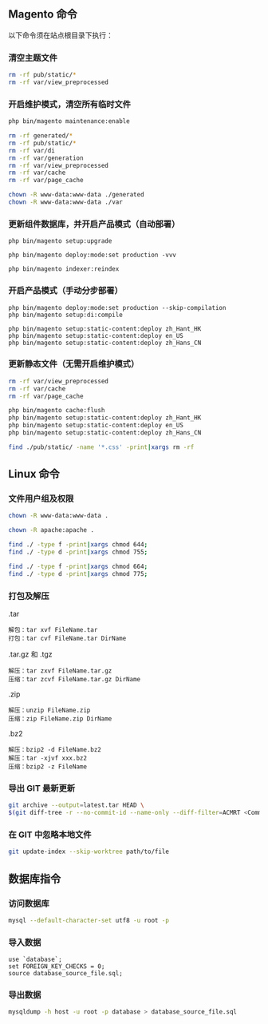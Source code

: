 ## Magento 命令

以下命令须在站点根目录下执行：

### 清空主题文件

```sh
rm -rf pub/static/*
rm -rf var/view_preprocessed
```


### 开启维护模式，清空所有临时文件

```sh
php bin/magento maintenance:enable
```

```sh
rm -rf generated/*
rm -rf pub/static/*
rm -rf var/di
rm -rf var/generation
rm -rf var/view_preprocessed
rm -rf var/cache
rm -rf var/page_cache
```

```sh
chown -R www-data:www-data ./generated
chown -R www-data:www-data ./var
```


### 更新组件数据库，并开启产品模式（自动部署）

```
php bin/magento setup:upgrade

php bin/magento deploy:mode:set production -vvv

php bin/magento indexer:reindex

```


### 开启产品模式（手动分步部署）

```
php bin/magento deploy:mode:set production --skip-compilation
php bin/magento setup:di:compile

php bin/magento setup:static-content:deploy zh_Hant_HK
php bin/magento setup:static-content:deploy en_US
php bin/magento setup:static-content:deploy zh_Hans_CN

```


### 更新静态文件（无需开启维护模式）

```sh
rm -rf var/view_preprocessed
rm -rf var/cache
rm -rf var/page_cache

php bin/magento cache:flush
php bin/magento setup:static-content:deploy zh_Hant_HK
php bin/magento setup:static-content:deploy en_US
php bin/magento setup:static-content:deploy zh_Hans_CN

```

```sh
find ./pub/static/ -name '*.css' -print|xargs rm -rf
```

## Linux 命令


### 文件用户组及权限

```sh
chown -R www-data:www-data .
```

```sh
chown -R apache:apache .
```

```sh
find ./ -type f -print|xargs chmod 644;
find ./ -type d -print|xargs chmod 755;
```

```sh
find ./ -type f -print|xargs chmod 664;
find ./ -type d -print|xargs chmod 775;
```


### 打包及解压

.tar
```
解包：tar xvf FileName.tar
打包：tar cvf FileName.tar DirName
```

.tar.gz 和 .tgz
```
解压：tar zxvf FileName.tar.gz
压缩：tar zcvf FileName.tar.gz DirName
```

.zip
```
解压：unzip FileName.zip
压缩：zip FileName.zip DirName
```

.bz2
```
解压：bzip2 -d FileName.bz2
解压：tar -xjvf xxx.bz2
压缩：bzip2 -z FileName
```


### 导出 GIT 最新更新

```sh
git archive --output=latest.tar HEAD \
$(git diff-tree -r --no-commit-id --name-only --diff-filter=ACMRT <CommitID1> <CommitID2>)
```


### 在 GIT 中忽略本地文件

```sh
git update-index --skip-worktree path/to/file
```


## 数据库指令

### 访问数据库

```sh
mysql --default-character-set utf8 -u root -p
```

### 导入数据

```mysql
use `database`;
set FOREIGN_KEY_CHECKS = 0;
source database_source_file.sql;
```

### 导出数据

```sh
mysqldump -h host -u root -p database > database_source_file.sql
```
